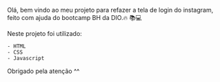 Olá, bem vindo ao meu projeto para refazer a tela de login do instagram, feito com ajuda do bootcamp BH da DIO.🔥
📚💻

Neste projeto foi utilizado:

    - HTML
    - CSS
    - Javascript

Obrigado pela atenção ^^
